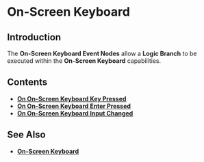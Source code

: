 # On-Screen Keyboard

## Introduction

The **On-Screen Keyboard Event Nodes** allow a **Logic Branch** to be executed within the **On-Screen Keyboard** capabilities. 
## Contents

* [**On On-Screen Keyboard Key Pressed**](ononscreenkeyboardpressed.md)
* [**On On-Screen Keyboard Enter Pressed**](on-onscreen-keyboard-enter-pressed.md)
* [**On On-Screen Keyboard Input Changed**](on-onscreen-keyboard-input-changed.md)


## See Also 

* [**On-Screen Keyboard**](../../incari/on-screenkeyboard/README.md)